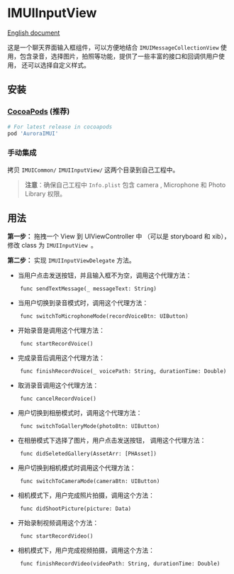 # IMUIInputView
[English document](./IMUIInputView_usage.md)

这是一个聊天界面输入框组件，可以方便地结合 `IMUIMessageCollectionView` 使用，包含录音，选择图片，拍照等功能，提供了一些丰富的接口和回调供用户使用， 还可以选择自定义样式。

## 安装
### [CocoaPods](https://cocoapods.org/)  (推荐)
```ruby
# For latest release in cocoapods
pod 'AuroraIMUI'
```

### 手动集成
拷贝 `IMUICommon/` `IMUIInputView/`  这两个目录到自己工程中。

>**注意**：确保自己工程中 `Info.plist` 包含 camera , Microphone 和 Photo Library 权限。

## 用法

**第一步：** 拖拽一个 View 到 UIViewController 中 （可以是 storyboard 和  xib），修改 class 为 `IMUIInputView `。

**第二步：** 实现 `IMUIInputViewDelegate` 方法。

- 当用户点击发送按钮，并且输入框不为空，调用这个代理方法：

```
    func sendTextMessage(_ messageText: String)
```

- 当用户切换到录音模式时，调用这个代理方法：

```
    func switchToMicrophoneMode(recordVoiceBtn: UIButton)
```

- 开始录音是调用这个代理方法：

```
    func startRecordVoice()
```

- 完成录音后调用这个代理方法：

```
    func finishRecordVoice(_ voicePath: String, durationTime: Double)
```

- 取消录音调用这个代理方法：

```
    func cancelRecordVoice()
```

- 用户切换到相册模式时，调用这个代理方法：

```
    func switchToGalleryMode(photoBtn: UIButton)
```

- 在相册模式下选择了图片，用户点击发送按钮， 调用这个代理方法：

```
    func didSeletedGallery(AssetArr: [PHAsset])
```

- 用户切换到相机模式时调用这个代理方法：

```
    func switchToCameraMode(cameraBtn: UIButton)
```

- 相机模式下，用户完成照片拍摄，调用这个方法：

```
    func didShootPicture(picture: Data)
```

- 开始录制视频调用这个方法：
```
    func startRecordVideo()
```
- 相机模式下，用户完成视频拍摄，调用这个方法：

```
    func finishRecordVideo(videoPath: String, durationTime: Double)
```

